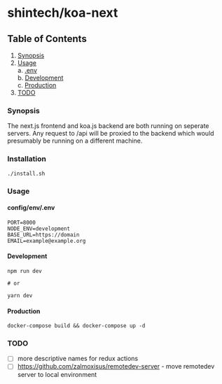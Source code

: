 # shintech/koa-next

## Table of Contents
1. [ Synopsis ](#synopsis)
2. [ Usage ](#usage) <br />
	a. [.env ](#env) <br />
	b. [Development ](#development) <br />
	c. [Production ](#production)
3. [ TODO ](#todo)

<a name="synopsis"></a>
### Synopsis

  The next.js frontend and koa.js backend are both running on seperate servers. Any request to /api will be proxied to the backend which would presumably be running on a different machine.
  
### Installation

    ./install.sh

<a name="usage"></a>
### Usage
<a name="env"></a>
#### config/env/.env
    
    PORT=8000
    NODE_ENV=development
    BASE_URL=https://domain
    EMAIL=example@example.org

<a name="development"></a>
#### Development

    npm run dev
    
    # or
    
    yarn dev

<a name="production"></a>
#### Production
    docker-compose build && docker-compose up -d

<a name="todo"></a>
### TODO
- [ ] more descriptive names for redux actions
- [ ] https://github.com/zalmoxisus/remotedev-server - move remotedev server to local environment
